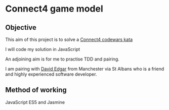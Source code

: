 # Connect4 game model

## Objective
This aim of this project is to solve a [Connect4 codewars kata](https://www.codewars.com/kata/connect-4) 

I will code my solution in JavaScript

An adjoining aim is for me to practise TDD and pairing.

I am pairing with [David Edgar](https://github.com/david-r-edgar) from Manchester via St Albans who is a friend and highly experienced software developer. 

## Method of working
JavaScript ES5 and Jasmine
